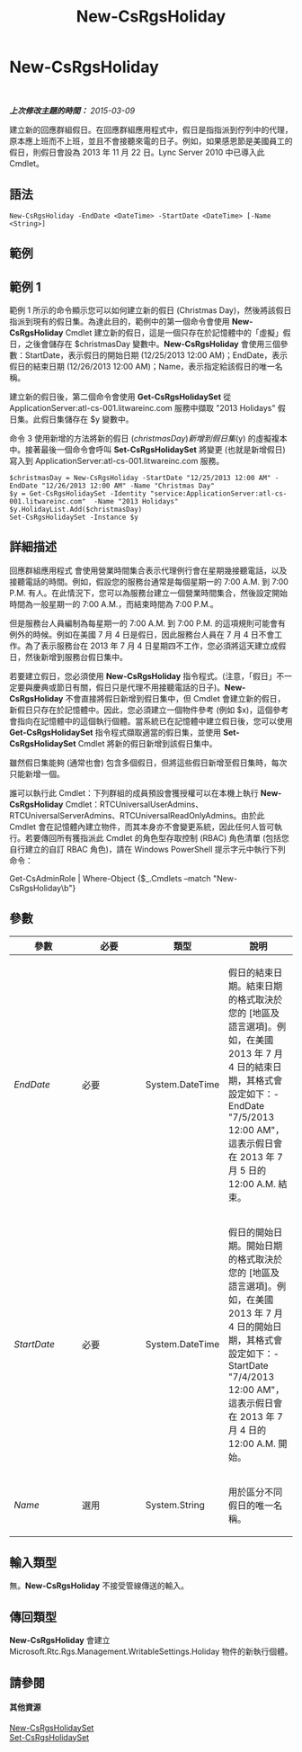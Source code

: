 ﻿---
title: New-CsRgsHoliday
TOCTitle: New-CsRgsHoliday
ms:assetid: 021c6286-207d-4924-b477-15c9a98d6fda
ms:mtpsurl: https://technet.microsoft.com/zh-tw/library/Gg398075(v=OCS.15)
ms:contentKeyID: 49289903
ms.date: 08/10/2015
mtps_version: v=OCS.15
ms.translationtype: HT
---

# New-CsRgsHoliday

 

_**上次修改主題的時間：** 2015-03-09_

建立新的回應群組假日。在回應群組應用程式中，假日是指指派到佇列中的代理，原本應上班而不上班，並且不會接聽來電的日子。例如，如果感恩節是美國員工的假日，則假日會設為 2013 年 11 月 22 日。Lync Server 2010 中已導入此 Cmdlet。

## 語法

    New-CsRgsHoliday -EndDate <DateTime> -StartDate <DateTime> [-Name <String>]

## 範例

## 範例 1

範例 1 所示的命令顯示您可以如何建立新的假日 (Christmas Day)，然後將該假日指派到現有的假日集。為達此目的，範例中的第一個命令會使用 **New-CsRgsHoliday** Cmdlet 建立新的假日，這是一個只存在於記憶體中的「虛擬」假日，之後會儲存在 $christmasDay 變數中。**New-CsRgsHoliday** 會使用三個參數：StartDate，表示假日的開始日期 (12/25/2013 12:00 AM)；EndDate，表示假日的結束日期 (12/26/2013 12:00 AM)；Name，表示指定給該假日的唯一名稱。

建立新的假日後，第二個命令會使用 **Get-CsRgsHolidaySet** 從 ApplicationServer:atl-cs-001.litwareinc.com 服務中擷取 "2013 Holidays" 假日集。此假日集儲存在 $y 變數中。

命令 3 使用新增的方法將新的假日 ($christmasDay) 新增到假日集 ($y) 的虛擬複本中。接著最後一個命令會呼叫 **Set-CsRgsHolidaySet** 將變更 (也就是新增假日) 寫入到 ApplicationServer:atl-cs-001.litwareinc.com 服務。

    $christmasDay = New-CsRgsHoliday -StartDate "12/25/2013 12:00 AM" -EndDate "12/26/2013 12:00 AM" -Name "Christmas Day"
    $y = Get-CsRgsHolidaySet -Identity "service:ApplicationServer:atl-cs-001.litwareinc.com"  -Name "2013 Holidays"
    $y.HolidayList.Add($christmasDay)
    Set-CsRgsHolidaySet -Instance $y

## 詳細描述

回應群組應用程式 會使用營業時間集合表示代理例行會在星期幾接聽電話，以及接聽電話的時間。例如，假設您的服務台通常是每個星期一的 7:00 A.M. 到 7:00 P.M. 有人。在此情況下，您可以為服務台建立一個營業時間集合，然後設定開始時間為一般星期一的 7:00 A.M.，而結束時間為 7:00 P.M.。

但是服務台人員編制為每星期一的 7:00 A.M. 到 7:00 P.M. 的這項規則可能會有例外的時候。例如在美國 7 月 4 日是假日，因此服務台人員在 7 月 4 日不會工作。為了表示服務台在 2013 年 7 月 4 日星期四不工作，您必須將這天建立成假日，然後新增到服務台假日集中。

若要建立假日，您必須使用 **New-CsRgsHoliday** 指令程式。(注意，「假日」不一定要與慶典或節日有關，假日只是代理不用接聽電話的日子)。**New-CsRgsHoliday** 不會直接將假日新增到假日集中，但 Cmdlet 會建立新的假日，新假日只存在於記憶體中。因此，您必須建立一個物件參考 (例如 $x)，這個參考會指向在記憶體中的這個執行個體。當系統已在記憶體中建立假日後，您可以使用 **Get-CsRgsHolidaySet** 指令程式擷取適當的假日集，並使用 **Set-CsRgsHolidaySet** Cmdlet 將新的假日新增到該假日集中。

雖然假日集能夠 (通常也會) 包含多個假日，但將這些假日新增至假日集時，每次只能新增一個。

誰可以執行此 Cmdlet：下列群組的成員預設會獲授權可以在本機上執行 **New-CsRgsHoliday** Cmdlet：RTCUniversalUserAdmins、RTCUniversalServerAdmins、RTCUniversalReadOnlyAdmins。由於此 Cmdlet 會在記憶體內建立物件，而其本身亦不會變更系統，因此任何人皆可執行。若要傳回所有獲指派此 Cmdlet 的角色型存取控制 (RBAC) 角色清單 (包括您自行建立的自訂 RBAC 角色)，請在 Windows PowerShell 提示字元中執行下列命令：

Get-CsAdminRole | Where-Object {$\_.Cmdlets –match "New-CsRgsHoliday\\b"}

## 參數


<table>
<colgroup>
<col style="width: 25%" />
<col style="width: 25%" />
<col style="width: 25%" />
<col style="width: 25%" />
</colgroup>
<thead>
<tr class="header">
<th>參數</th>
<th>必要</th>
<th>類型</th>
<th>說明</th>
</tr>
</thead>
<tbody>
<tr class="odd">
<td><p><em>EndDate</em></p></td>
<td><p>必要</p></td>
<td><p>System.DateTime</p></td>
<td><p>假日的結束日期。結束日期的格式取決於您的 [地區及語言選項]。例如，在美國 2013 年 7 月 4 日的結束日期，其格式會設定如下：-EndDate &quot;7/5/2013 12:00 AM&quot;，這表示假日會在 2013 年 7 月 5 日的 12:00 A.M. 結束。</p></td>
</tr>
<tr class="even">
<td><p><em>StartDate</em></p></td>
<td><p>必要</p></td>
<td><p>System.DateTime</p></td>
<td><p>假日的開始日期。開始日期的格式取決於您的 [地區及語言選項]。例如，在美國 2013 年 7 月 4 日的開始日期，其格式會設定如下：-StartDate &quot;7/4/2013 12:00 AM&quot;，這表示假日會在 2013 年 7 月 4 日的 12:00 A.M. 開始。</p></td>
</tr>
<tr class="odd">
<td><p><em>Name</em></p></td>
<td><p>選用</p></td>
<td><p>System.String</p></td>
<td><p>用於區分不同假日的唯一名稱。</p></td>
</tr>
</tbody>
</table>


## 輸入類型

無。**New-CsRgsHoliday** 不接受管線傳送的輸入。

## 傳回類型

**New-CsRgsHoliday** 會建立 Microsoft.Rtc.Rgs.Management.WritableSettings.Holiday 物件的新執行個體。

## 請參閱

#### 其他資源

[New-CsRgsHolidaySet](new-csrgsholidayset.md)  
[Set-CsRgsHolidaySet](set-csrgsholidayset.md)

